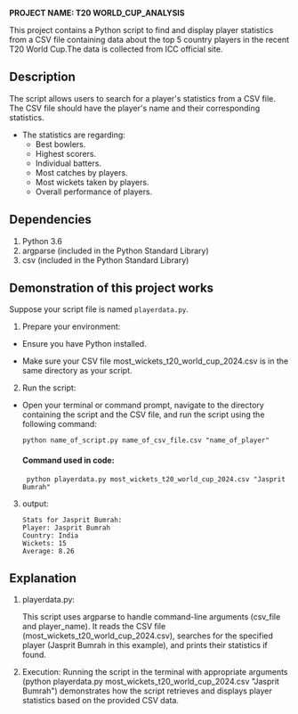 **PROJECT NAME: T20 WORLD_CUP_ANALYSIS**

This project contains a Python script to find and display player statistics from a CSV file containing data about the top 5 country players in the recent T20 World Cup.The data is collected from ICC official site.

## Description
The script allows users to search for a player's statistics from a CSV file. The CSV file should have the player's name and their corresponding statistics. 
- The statistics are regarding:
    - Best bowlers.
    - Highest scorers.
    - Individual batters.
    - Most catches by players.
    - Most wickets taken by players.
    - Overall performance of players.

## Dependencies
1. Python 3.6
2. argparse (included in the Python Standard Library)
3. csv (included in the Python Standard Library)

## Demonstration of this project works
Suppose your script file is named `playerdata.py`.

1. Prepare your environment:

- Ensure you have Python installed.

- Make sure your CSV file most_wickets_t20_world_cup_2024.csv is in the same directory as your script.


2. Run the script:

  - Open your terminal or command prompt, navigate to the directory containing the script and the CSV file, and run the script using the following command:

      
       ` python name_of_script.py name_of_csv_file.csv "name_of_player" `

       #### Command used in code:
       ```
        python playerdata.py most_wickets_t20_world_cup_2024.csv "Jasprit Bumrah" 
       ```


3. output: 
    ```
    Stats for Jasprit Bumrah:
    Player: Jasprit Bumrah
    Country: India
    Wickets: 15
    Average: 8.26
    ```
## Explanation
1. playerdata.py: 

   This script uses argparse to handle command-line arguments (csv_file and player_name). It reads the CSV file (most_wickets_t20_world_cup_2024.csv), searches for the specified player (Jasprit Bumrah in this example), and prints their statistics if found.

2. Execution:
   Running the script in the terminal with appropriate arguments (python playerdata.py most_wickets_t20_world_cup_2024.csv "Jasprit Bumrah") demonstrates how the script retrieves and displays player statistics based on the provided CSV data.